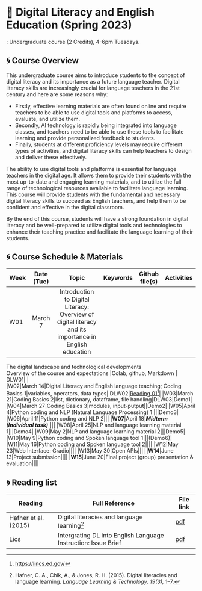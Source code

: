 # 🌱 Digital Literacy and English Education (Spring 2023)

: Undergraduate course (2 Credits), 4-6pm Tuesdays.

## 🌀 Course Overview

This undergraduate course aims to introduce students to the concept of digital literacy and its importance as a future language teacher. Digital literacy skills are increasingly crucial for language teachers in the 21st century and here are some reasons why:

- Firstly, effective learning materials are often found online and require teachers to be able to use digital tools and platforms to access, evaluate, and utilize them.  
- Secondly, AI technology is rapidly being integrated into language classes, and teachers need to be able to use these tools to facilitate learning and provide personalized feedback to students. 
- Finally, students at different proficiency levels may require different types of activities, and digital literacy skills can help teachers to design and deliver these effectively.

The ability to use digital tools and platforms is essential for language teachers in the digital age. It allows them to provide their students with the most up-to-date and engaging learning materials, and to utilize the full range of technological resources available to facilitate language learning. This course will provide students with the fundamental and necessary digital literacy skills to succeed as English teachers, and help them to be confident and effective in the digital classroom. 

By the end of this course, students will have a strong foundation in digital literacy and be well-prepared to utilize digital tools and technologies to enhance their teaching practice and facilitate the language learning of their students.

## 🌀 Course Schedule & Materials

|Week|Date (Tue)|Topic| Keywords | Github file(s)|Activities|
|--|:--:|:--:|:--:|:--:|:--:|
|W01|March 7 | Introduction to Digital Literacy: Overview of digital literacy and its importance in English education
The digital landscape and technological developments <br> 
Overview of the course and expectations |Colab, github, Markdown | DLW01| |  
|W02|March 14|Digital Literacy and English language teaching; Coding Basics 1|variables, operators, data types| DLW02|[Reading 01](https://www.researchgate.net/publication/285926202_Digital_literacies_and_language_learning)[^1]|
|W03|March 21|Coding Basics 2|list, dictionary, dataframe, file handling|DLW03|Demo1|
|W04|March 27|Coding Basics 3|modules, input-putput||Demo2|
|W05|April 4|Python coding and NLP (Natural Language Processing) 1 |||Demo3|
|W06|April 11|Python coding and NLP 2|||
|**W07**|April 18|**_Midterm (Individual task)_**||||
|W08|April 25|NLP and language learning material 1|||Demo4|
|W09|May 2|NLP and language learning material 2|||Demo5|
|W10|May 9|Python coding and Spoken language tool 1|||(Demo6)|
|W11|May 16|Python coding and Spoken language tool 2||||
|W12|May 23|Web Interface: Gradio||||
|W13|May 30|Open APIs||||
|**W14**|June 13|Project submission||||
|**W15**|June 20|Final project (group) presentation & evaluation||||

## 🌀 Reading list

|Reading|Full Reference|File link|
|--|--|--|
|Hafner et al. (2015)|Digital literacies and language learning[^2] |[pdf](https://www.researchgate.net/publication/285926202_Digital_literacies_and_language_learning)|
|Lics|Intergrating DL into English Language Instruction: Issue Brief|[pdf](https://lincs.ed.gov/sites/default/files/ELL_Digital_Literacy_508.pdf)|  

[^1]: https://lincs.ed.gov/
[^2]: Hafner, C. A., Chik, A., & Jones, R. H. (2015). Digital literacies and language learning. _Language Learning & Technology, 19(3),_ 1–7.
